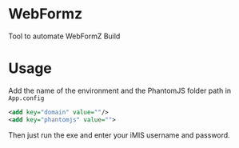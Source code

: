# WebFormz
Tool to automate WebFormZ Build

# Usage

Add the name of the environment and the PhantomJS folder path in `App.config` 

```xml
<add key="domain" value=""/>
<add key="phantomjs" value="">
```

Then just run the exe and enter your iMIS username and password.
